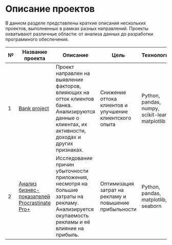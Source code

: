 # Описание проектов

В данном разделе представлены краткие описания нескольких проектов, выполненных в рамках разных направлений. Проекты охватывают различные области: от анализа данных до разработки программного обеспечения.

| №   | Название проекта                                                                  | Описание                                                                                                     | Цель                                                  | Технологии                                           | Статус  |
|-----|-----------------------------------------------------------------------------------|--------------------------------------------------------------------------------------------------------------|-------------------------------------------------------|-----------------------------------------------------|---------|
| 1   | [Bank project](https://github.com/korbankov/-Portfolio/tree/main/Bank_project)      | Проект направлен на выявление факторов, влияющих на отток клиентов банка. Анализируются данные о клиентах, их активности, доходах и других признаках. | Снижение оттока клиентов и улучшение клиентского опыта | Python, pandas, numpy, scikit-learn, matplotlib      | Завершён |
| 2   | [Анализ бизнес-показателей Procrastinate Pro+](https://github.com/korbankov/-Portfolio/tree/main/Bussiness%20project.%20Procrastinate%20Pro%2B) | Исследование причин убыточности приложения, несмотря на большие затраты на рекламу. Анализируется окупаемость рекламы и её влияние на прибыль. | Оптимизация затрат на рекламу и повышение прибыльности | Python, pandas, matplotlib, seaborn                  | Завершён |
